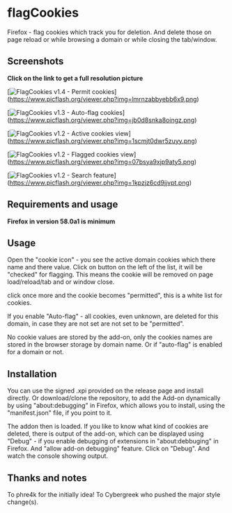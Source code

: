 # flagCookies
Firefox - flag cookies which track you for deletion. And delete those on page reload or while browsing a domain or while closing the tab/window.


## Screenshots

**Click on the link to get a full resolution picture**

[![FlagCookies v1.4 - Permit cookies](https://www.picflash.org/img/2017/12/24/TBlmrnzabbyebb6x9.png "Permit, flag and legend display")] (https://www.picflash.org/viewer.php?img=lmrnzabbyebb6x9.png)

[![FlagCookies v1.3 - Auto-flag cookies](https://www.picflash.org/img/2017/12/23/TBjb0d8snka8oingz.png "Auto flag cookies")] (https://www.picflash.org/viewer.php?img=jb0d8snka8oingz.png)

[![FlagCookies v1.2 - Active cookies view](https://www.picflash.org/img/2017/12/23/TB1scmjt0dwr5zuyy.png "Active cookies view")] (https://www.picflash.org/viewer.php?img=1scmjt0dwr5zuyy.png)

[![FlagCookies v1.2 - Flagged cookies view](https://www.picflash.org/img/2017/12/23/TB07bsya9xjp9aty5.png "Flagged cookies view")] (https://www.picflash.org/viewer.php?img=07bsya9xjp9aty5.png)


[![FlagCookies v1.2 - Search feature](https://www.picflash.org/img/2017/12/23/TB1kpzjz6cd9jjvpt.png "Search filtering")] (https://www.picflash.org/viewer.php?img=1kpzjz6cd9jjvpt.png)


## Requirements and usage

**Firefox in version 58.0a1 is minimum**

## Usage

Open the "cookie icon" - you see the active domain cookies which there name and there value.
Click on button on the left of the list, it will be "checked" for flagging. This means the cookie will be removed on page load/reload/tab and or window close.

click once more and the cookie becomes "permitted", this is a white list for cookies.

If you enable "Auto-flag" - all cookies, even unknown, are deleted for this domain, in case they are not set are not set to be "permitted".

No cookie values are stored by the add-on, only the cookies names are stored in the browser storage by domain name. Or if "auto-flag" is enabled for a domain or not.

## Installation

You can use the signed .xpi provided on the release page and install directly. Or download/clone the repository, to add the Add-on dynamically by using "about:debugging" in Firefox, which allows you to install, using the "manifest.json" file, if you point to it.

The addon then is loaded. If you like to know what kind of cookies are deleted, there is output of the add-on, which can be displayed using "Debug" - if you enable debugging of extensions in "about:debbuging" in Firefox. And "allow add-on debugging" feature. Click on "Debug". And watch the console showing output.

## Thanks and notes

To phre4k for the initially idea!
To Cybergreek who pushed the major style change(s).
